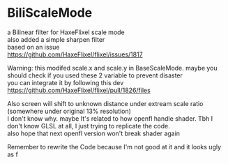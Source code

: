 # BiliScaleMode

a Bilinear filter for HaxeFlixel scale mode    
also added a simple sharpen filter    
based on an issue   
https://github.com/HaxeFlixel/flixel/issues/1817

Warning: this modifed scale.x and scale.y in BaseScaleMode. maybe you should check if you used these 2 variable to prevent disaster    
you can integrate it by following this dev    
https://github.com/HaxeFlixel/flixel/pull/1826/files

Also screen will shift to unknown distance under extream scale ratio (somewhere under original 13% resolution)    
I don't know why. maybe It's related to how openfl handle shader. Tbh I don't know GLSL at all, I just trying to replicate the code.    
also hope that next openfl version won't break shader again     

Remember to rewrite the Code because I'm not good at it and it looks ugly as f    

